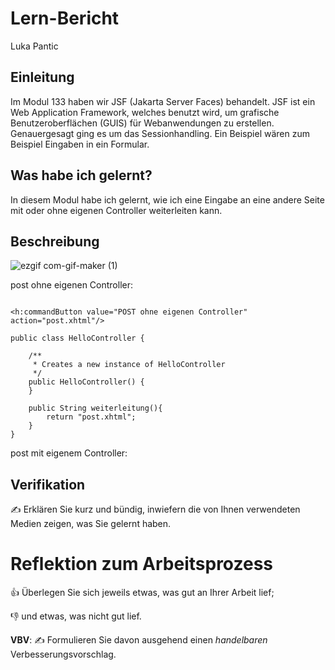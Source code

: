 # Lern-Bericht
Luka Pantic

## Einleitung

Im Modul 133 haben wir JSF (Jakarta Server Faces) behandelt. JSF ist ein Web Application Framework, welches benutzt wird, um grafische Benutzeroberflächen (GUIS) für Webanwendungen zu erstellen. Genauergesagt ging es um das Sessionhandling. Ein Beispiel wären zum Beispiel Eingaben in ein Formular. 

## Was habe ich gelernt?

In diesem Modul habe ich gelernt, wie ich eine Eingabe an eine andere Seite mit oder ohne eigenen Controller weiterleiten kann.

## Beschreibung

![ezgif com-gif-maker (1)](https://user-images.githubusercontent.com/69889967/186891491-5fb460e8-bffa-4b7c-b8fe-e360ac2a7ef5.gif)

post ohne eigenen Controller:

```

<h:commandButton value="POST ohne eigenen Controller" action="post.xhtml"/>

```
```
public class HelloController {

    /**
     * Creates a new instance of HelloController
     */
    public HelloController() {
    }
    
    public String weiterleitung(){
        return "post.xhtml";
    }
}
```

post mit eigenem Controller:


## Verifikation

✍️ Erklären Sie kurz und bündig, inwiefern die von Ihnen verwendeten Medien zeigen, was Sie gelernt haben.

# Reflektion zum Arbeitsprozess

👍 Überlegen Sie sich jeweils etwas, was gut an Ihrer Arbeit lief; 

👎 und etwas, was nicht gut lief.

**VBV**: ✍️ Formulieren Sie davon ausgehend einen *handelbaren* Verbesserungsvorschlag.
